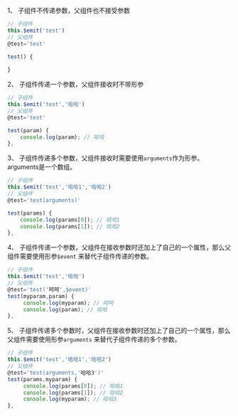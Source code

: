 1、 子组件不传递参数，父组件也不接受参数

```js
// 子组件
this.$emit('test')
// 父组件
@test='test'

test() {
    
}
```



2、 子组件传递一个参数，父组件接收时不带形参

```js
// 子组件
this.$emit('test','哈哈')
// 父组件
@test='test'

test(param) {
	console.log(param); // 哈哈
},
```



3、 子组件传递多个参数，父组件接收时需要使用`arguments`作为形参。arguments是一个数组。

```js
// 子组件
this.$emit('test','哈哈1','哈哈2')
// 父组件
@test='test(arguments)'

test(params) {
	console.log(params[0]); // 哈哈1
 	console.log(params[1]); // 哈哈2
},
```



4、 子组件传递一个参数，父组件在接收参数时还加上了自己的一个属性，那么父组件需要使用形参`$event` 来替代子组件传递的参数。

```js
// 子组件
this.$emit('test','哈哈')
// 父组件
@test='test('呵呵',$event)'
test(myparam,param) {
     console.log(myparam); // 呵呵
     console.log(param); // 哈哈
},
```



5、 子组件传递多个参数时，父组件在接收参数时还加上了自己的一个属性，那么父组件需要使用形参`arguments` 来替代子组件传递的多个参数。

```js
// 子组件
this.$emit('test','哈哈1','哈哈2')
// 父组件
@test='test(arguments,'哈哈3')'
test(params,myparam) {
     console.log(params[0]); // 哈哈1
     console.log(params[1]); // 哈哈2
     console.log(myparam); // 哈哈3
},
```

